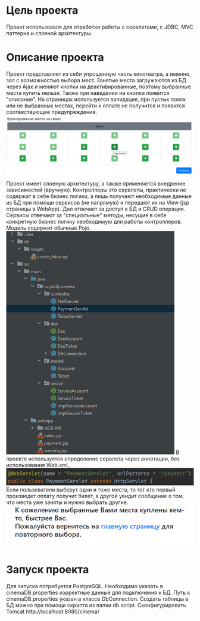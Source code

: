 # Цель проекта
Проект использоваля для отработки работы с сервлетами, с JDBC, MVC паттерна и слоеной архитектуры.
# Описание проекта
Проект представляет из себя упрощенную часть кинотеатра, а именно, зал с возможностью выбора мест. Занятые места загружаются из БД через Аjax и меняют кнопки на деактивированные, поэтому выбранные места купить нельзя. Также при наведении на кнопки появится "описание". На страницах используется валидация, при пустых поялх или не выбранных местах, перейти к оплате не получится и появится соотвествующее предупреждение.
![ScreenShot](images/1.PNG)
Проект имеет слоеную архитектуру, а также применяется внедрение зависимостей (вручную). Контроллеры это сервлеты, практически не содержат в себе бизнес логики, а лишь получают необходимые данные из БД при помощи сервисов (не напрямую) и передают их на View (jsp страницы в WebApp). Дао отвечает за доступ к БД и CRUD операции. Сервисы отвечают за "специальные" методы, несущие в себе конкретную бизнес логику необходимую для работы контроллеров. Модель содержит обычные Pojo.
![ScreenShot](images/2.PNG)
В проекте используется определение сервлета через аннотации, без использования Web.xml.,
![ScreenShot](images/3.PNG)
Если пользователи выберут одни и тоже места, то тот кто первый произведет оплату получит билет, а другой увидит сообщение о том, что места уже заняты и нужно выбрать другие.
![ScreenShot](images/4.PNG)
# Запуск проекта
Для запуска потребуется PostgreSQL. Необходимо указать в cinemaDB.properties корректные данные для подключения к БД. Путь к cinemaDB.properties указан в классе DbConnection. Создать таблицы в БД можно при помощи скрипта из папки db.script. Сконфигурировать Tomcat http://localhost:8080/cinema/
